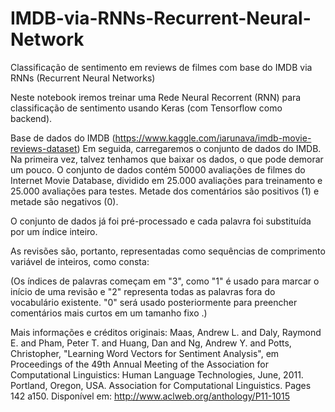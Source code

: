 # IMDB-via-RNNs-Recurrent-Neural-Network
Classificação de sentimento em reviews de filmes com base do IMDB via RNNs (Recurrent Neural Networks)

Neste notebook iremos treinar uma Rede Neural Recorrent (RNN) para classificação de sentimento usando Keras (com Tensorflow como backend).

Base de dados do IMDB (https://www.kaggle.com/iarunava/imdb-movie-reviews-dataset)
Em seguida, carregaremos o conjunto de dados do IMDB. Na primeira vez, talvez tenhamos que baixar os dados, o que pode demorar um pouco. O conjunto de dados contém 50000 avaliações de filmes do Internet Movie Database, dividido em 25.000 avaliações para treinamento e 25.000 avaliações para testes. Metade dos comentários são positivos (1) e metade são negativos (0).

O conjunto de dados já foi pré-processado e cada palavra foi substituída por um índice inteiro.

As revisões são, portanto, representadas como sequências de comprimento variável de inteiros, como consta:

(Os índices de palavras começam em "3", como "1" é usado para marcar o início de uma revisão e "2" representa todas as palavras fora do vocabulário existente. "0" será usado posteriormente para preencher comentários mais curtos em um tamanho fixo .)

Mais informações e créditos originais:
Maas, Andrew L. and Daly, Raymond E. and Pham, Peter T. and Huang, Dan and Ng, Andrew Y. and Potts, Christopher, "Learning Word Vectors for Sentiment Analysis", em Proceedings of the 49th Annual Meeting of the Association for Computational Linguistics: Human Language Technologies, June, 2011. Portland, Oregon, USA. Association for Computational Linguistics. Pages 142 a150. Disponível em: http://www.aclweb.org/anthology/P11-1015
